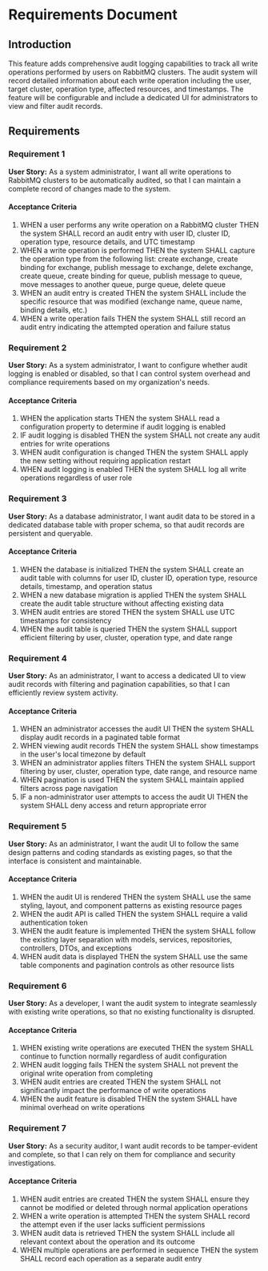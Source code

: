 # Requirements Document

## Introduction

This feature adds comprehensive audit logging capabilities to track all write operations performed by users on RabbitMQ clusters. The audit system will record detailed information about each write operation including the user, target cluster, operation type, affected resources, and timestamps. The feature will be configurable and include a dedicated UI for administrators to view and filter audit records.

## Requirements

### Requirement 1

**User Story:** As a system administrator, I want all write operations to RabbitMQ clusters to be automatically audited, so that I can maintain a complete record of changes made to the system.

#### Acceptance Criteria

1. WHEN a user performs any write operation on a RabbitMQ cluster THEN the system SHALL record an audit entry with user ID, cluster ID, operation type, resource details, and UTC timestamp
2. WHEN a write operation is performed THEN the system SHALL capture the operation type from the following list: create exchange, create binding for exchange, publish message to exchange, delete exchange, create queue, create binding for queue, publish message to queue, move messages to another queue, purge queue, delete queue
3. WHEN an audit entry is created THEN the system SHALL include the specific resource that was modified (exchange name, queue name, binding details, etc.)
4. WHEN a write operation fails THEN the system SHALL still record an audit entry indicating the attempted operation and failure status

### Requirement 2

**User Story:** As a system administrator, I want to configure whether audit logging is enabled or disabled, so that I can control system overhead and compliance requirements based on my organization's needs.

#### Acceptance Criteria

1. WHEN the application starts THEN the system SHALL read a configuration property to determine if audit logging is enabled
2. IF audit logging is disabled THEN the system SHALL not create any audit entries for write operations
3. WHEN audit configuration is changed THEN the system SHALL apply the new setting without requiring application restart
4. WHEN audit logging is enabled THEN the system SHALL log all write operations regardless of user role

### Requirement 3

**User Story:** As a database administrator, I want audit data to be stored in a dedicated database table with proper schema, so that audit records are persistent and queryable.

#### Acceptance Criteria

1. WHEN the database is initialized THEN the system SHALL create an audit table with columns for user ID, cluster ID, operation type, resource details, timestamp, and operation status
2. WHEN a new database migration is applied THEN the system SHALL create the audit table structure without affecting existing data
3. WHEN audit entries are stored THEN the system SHALL use UTC timestamps for consistency
4. WHEN the audit table is queried THEN the system SHALL support efficient filtering by user, cluster, operation type, and date range

### Requirement 4

**User Story:** As an administrator, I want to access a dedicated UI to view audit records with filtering and pagination capabilities, so that I can efficiently review system activity.

#### Acceptance Criteria

1. WHEN an administrator accesses the audit UI THEN the system SHALL display audit records in a paginated table format
2. WHEN viewing audit records THEN the system SHALL show timestamps in the user's local timezone by default
3. WHEN an administrator applies filters THEN the system SHALL support filtering by user, cluster, operation type, date range, and resource name
4. WHEN pagination is used THEN the system SHALL maintain applied filters across page navigation
5. IF a non-administrator user attempts to access the audit UI THEN the system SHALL deny access and return appropriate error

### Requirement 5

**User Story:** As an administrator, I want the audit UI to follow the same design patterns and coding standards as existing pages, so that the interface is consistent and maintainable.

#### Acceptance Criteria

1. WHEN the audit UI is rendered THEN the system SHALL use the same styling, layout, and component patterns as existing resource pages
2. WHEN the audit API is called THEN the system SHALL require a valid authentication token
3. WHEN the audit feature is implemented THEN the system SHALL follow the existing layer separation with models, services, repositories, controllers, DTOs, and exceptions
4. WHEN audit data is displayed THEN the system SHALL use the same table components and pagination controls as other resource lists

### Requirement 6

**User Story:** As a developer, I want the audit system to integrate seamlessly with existing write operations, so that no existing functionality is disrupted.

#### Acceptance Criteria

1. WHEN existing write operations are executed THEN the system SHALL continue to function normally regardless of audit configuration
2. WHEN audit logging fails THEN the system SHALL not prevent the original write operation from completing
3. WHEN audit entries are created THEN the system SHALL not significantly impact the performance of write operations
4. WHEN the audit feature is disabled THEN the system SHALL have minimal overhead on write operations

### Requirement 7

**User Story:** As a security auditor, I want audit records to be tamper-evident and complete, so that I can rely on them for compliance and security investigations.

#### Acceptance Criteria

1. WHEN audit entries are created THEN the system SHALL ensure they cannot be modified or deleted through normal application operations
2. WHEN a write operation is attempted THEN the system SHALL record the attempt even if the user lacks sufficient permissions
3. WHEN audit data is retrieved THEN the system SHALL include all relevant context about the operation and its outcome
4. WHEN multiple operations are performed in sequence THEN the system SHALL record each operation as a separate audit entry
